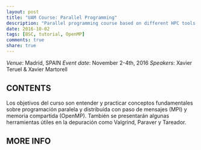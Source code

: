 ```yaml
---
layout: post
title: "UAM Course: Parallel Programming"
description: "Parallel programming course based on different HPC tools: MPI, OpenMP, Paraver, etc."
date: 2016-10-02
tags: [BSC, tutorial, OpenMP]
comments: true
share: true
---
```


*Venue*: Madrid, SPAIN
*Event date*: November 2-4th, 2016
*Speakers*: Xavier Teruel & Xavier Martorell

## CONTENTS

Los objetivos del curso son entender y practicar conceptos fundamentales sobre
programación paralela y distribuída con paso de mensajes (MPI) y memoria
compartida (OpenMP). También se presentarán algunas herramientas útiles en la
depuración como Valgrind, Paraver y Tareador.

## MORE INFO


